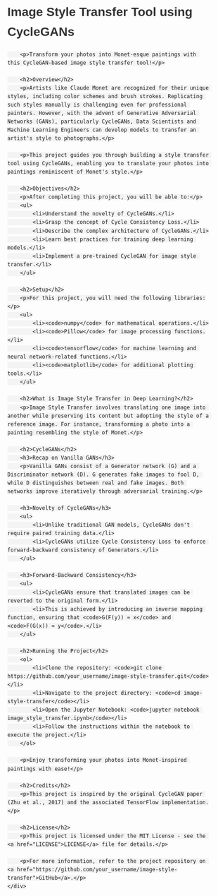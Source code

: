 <!DOCTYPE html>
<html lang="en">
<head>
    <meta charset="UTF-8">
    <meta name="viewport" content="width=device-width, initial-scale=1.0">
    <title>Image Style Transfer Tool using CycleGANs</title>
    <style>
        body {
            font-family: Arial, sans-serif;
            line-height: 1.6;
            margin: 0;
            padding: 0;
        }
        .container {
            max-width: 800px;
            margin: 20px auto;
            padding: 0 20px;
        }
        h1, h2, h3 {
            color: #333;
        }
        code {
            background-color: #f4f4f4;
            padding: 5px;
            border-radius: 4px;
        }
    </style>
</head>
<body>
    <div class="container">
        <h1>Image Style Transfer Tool using CycleGANs</h1>

        <p>Transform your photos into Monet-esque paintings with this CycleGAN-based image style transfer tool!</p>

        <h2>Overview</h2>
        <p>Artists like Claude Monet are recognized for their unique styles, including color schemes and brush strokes. Replicating such styles manually is challenging even for professional painters. However, with the advent of Generative Adversarial Networks (GANs), particularly CycleGANs, Data Scientists and Machine Learning Engineers can develop models to transfer an artist's style to photographs.</p>

        <p>This project guides you through building a style transfer tool using CycleGANs, enabling you to translate your photos into paintings reminiscent of Monet's style.</p>

        <h2>Objectives</h2>
        <p>After completing this project, you will be able to:</p>
        <ul>
            <li>Understand the novelty of CycleGANs.</li>
            <li>Grasp the concept of Cycle Consistency Loss.</li>
            <li>Describe the complex architecture of CycleGANs.</li>
            <li>Learn best practices for training deep learning models.</li>
            <li>Implement a pre-trained CycleGAN for image style transfer.</li>
        </ul>

        <h2>Setup</h2>
        <p>For this project, you will need the following libraries:</p>
        <ul>
            <li><code>numpy</code> for mathematical operations.</li>
            <li><code>Pillow</code> for image processing functions.</li>
            <li><code>tensorflow</code> for machine learning and neural network-related functions.</li>
            <li><code>matplotlib</code> for additional plotting tools.</li>
        </ul>

        <h2>What is Image Style Transfer in Deep Learning?</h2>
        <p>Image Style Transfer involves translating one image into another while preserving its content but adopting the style of a reference image. For instance, transforming a photo into a painting resembling the style of Monet.</p>

        <h2>CycleGANs</h2>
        <h3>Recap on Vanilla GANs</h3>
        <p>Vanilla GANs consist of a Generator network (G) and a Discriminator network (D). G generates fake images to fool D, while D distinguishes between real and fake images. Both networks improve iteratively through adversarial training.</p>

        <h3>Novelty of CycleGANs</h3>
        <ul>
            <li>Unlike traditional GAN models, CycleGANs don't require paired training data.</li>
            <li>CycleGANs utilize Cycle Consistency Loss to enforce forward-backward consistency of Generators.</li>
        </ul>

        <h3>Forward-Backward Consistency</h3>
        <ul>
            <li>CycleGANs ensure that translated images can be reverted to the original form.</li>
            <li>This is achieved by introducing an inverse mapping function, ensuring that <code>G(F(y)) ≈ x</code> and <code>F(G(x)) ≈ y</code>.</li>
        </ul>

        <h2>Running the Project</h2>
        <ol>
            <li>Clone the repository: <code>git clone https://github.com/your_username/image-style-transfer.git</code></li>
            <li>Navigate to the project directory: <code>cd image-style-transfer</code></li>
            <li>Open the Jupyter Notebook: <code>jupyter notebook image_style_transfer.ipynb</code></li>
            <li>Follow the instructions within the notebook to execute the project.</li>
        </ol>

        <p>Enjoy transforming your photos into Monet-inspired paintings with ease!</p>

        <h2>Credits</h2>
        <p>This project is inspired by the original CycleGAN paper (Zhu et al., 2017) and the associated TensorFlow implementation.</p>

        <h2>License</h2>
        <p>This project is licensed under the MIT License - see the <a href="LICENSE">LICENSE</a> file for details.</p>

        <p>For more information, refer to the project repository on <a href="https://github.com/your_username/image-style-transfer">GitHub</a>.</p>
    </div>
</body>
</html>

